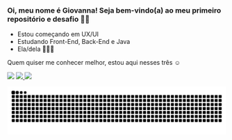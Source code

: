 ### Oi, meu nome é Giovanna! Seja bem-vindo(a) ao meu primeiro repositório e desafio 🙋🏼

- Estou começando em UX/UI
- Estudando Front-End, Back-End e Java
- Ela/dela 👩🏼‍💻

Quem quiser me conhecer melhor, estou aqui nesses três ☺️

<a href="https://web.dio.me/users/giovannalenc?tab=achievements" target="_blank"><img src="https://shields.io/badge/Dio |_Digital_Innovation_One-blue?logo=appveyor&style=for-the-badge" target="_blank"></a> 
<a href="https://instagram.com/giovnnalencar" target="_blank"><img src="https://img.shields.io/badge/-Instagram-%23E4405F?style=for-the-badge&logo=instagram&logoColor=white" target="_blank">     </a> <a href="https://www.linkedin.com/in/giovanna-alencar" target="_blank"><img src="https://img.shields.io/badge/-LinkedIn-%230077B5?style=for-the-badge&logo=linkedin&logoColor=white" target="_blank"></a> 
 

![snake gif](https://github.com/giovannalencar/GIOVANNALENCAR/blob/output/github-contribution-grid-snake.svg)


